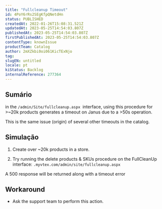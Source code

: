 ```yaml
---
title: "Fullcleanup Timeout"
id: 4PoY6rRs2SEgKfpQNetdHn
status: PUBLISHED
createdAt: 2022-01-26T15:08:31.521Z
updatedAt: 2023-05-25T14:54:03.807Z
publishedAt: 2023-05-25T14:54:03.807Z
firstPublishedAt: 2023-05-25T14:54:03.807Z
contentType: knownIssue
productTeam: Catalog
author: 2mXZkbi0oi061KicTExNjo
tag: 
slugEN: untitled
locale: pt
kiStatus: Backlog
internalReference: 277364
---
```


## Sumário


in the `/admin/Site/fullcleanup.aspx `interface, using this procedure for >~20k products generates a timeout on Janus due to a >50s operation.

This is the same issue (origin) of several other timeouts in the catalog.



## Simulação


1) Create over ~20k products in a store.

2) Try running the delete products & SKUs procedure on the FullCleanUp interface: `.myvtex.com/admin/site/fullcleanup.aspx`

A 500 response will be returned along with a timeout error



## Workaround


- Ask the support team to perform this action.

